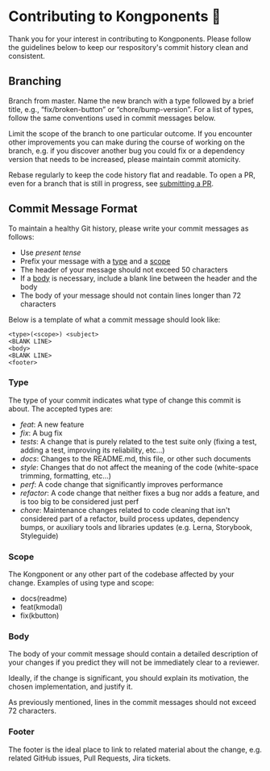 # Contributing to Kongponents 🍌

Thank you for your interest in contributing to Kongponents. Please follow the guidelines below to keep our respository's commit history clean and consistent.

## Branching

Branch from master. Name the new branch with a type followed by a brief title, e.g., “fix/broken-button” or “chore/bump-version”. For a list of types, follow the same conventions used in commit messages below. 

Limit the scope of the branch to one particular outcome. If you encounter other improvements you can make during the course of working on the branch, e.g. if you discover another bug you could fix or a dependency version that needs to be increased, please maintain commit atomicity. 

Rebase regularly to keep the code history flat and readable. To open a PR, even for a branch that is still in progress, see [submitting a PR](README.md#submitting-a-pr).

## Commit Message Format

To maintain a healthy Git history, please write your commit messages as follows:

  * Use *present tense*
  * Prefix your message with a [type](#type) and a [scope](#scope)
  * The header of your message should not exceed 50 characters
  * If a [body](#body) is necessary, include a blank line between the header and the body
  * The body of your message should not contain lines longer than 72 characters

Below is a template of what a commit message should look like:

```
<type>(<scope>) <subject>
<BLANK LINE>
<body>
<BLANK LINE>
<footer>
```

### Type

The type of your commit indicates what type of change this commit is about. The
accepted types are:

* *feat*: A new feature
* *fix*: A bug fix
* *tests*: A change that is purely related to the test suite only (fixing a test, adding a test, improving its reliability, etc...)
* *docs*: Changes to the README.md, this file, or other such documents
* *style*: Changes that do not affect the meaning of the code (white-space trimming, formatting, etc...)
* *perf*: A code change that significantly improves performance
* *refactor*: A code change that neither fixes a bug nor adds a feature, and is too big to be considered just perf
* *chore*: Maintenance changes related to code cleaning that isn't considered part of a refactor, build process updates, dependency bumps, or auxiliary tools and libraries updates (e.g. Lerna, Storybook, Styleguide)

### Scope

The Kongponent or any other part of the codebase affected by your change. Examples of using type and scope:

* docs(readme)
* feat(kmodal)
* fix(kbutton)

### Body

The body of your commit message should contain a detailed description of your changes if you predict they will not be immediately clear to a reviewer. 

Ideally, if the change is significant, you should explain its motivation, the chosen implementation, and justify it.

As previously mentioned, lines in the commit messages should not exceed 72 characters.

### Footer

The footer is the ideal place to link to related material about the change, e.g. related GitHub issues, Pull Requests, Jira tickets.
